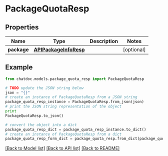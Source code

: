 # PackageQuotaResp


## Properties
Name | Type | Description | Notes
------------ | ------------- | ------------- | -------------
**package** | [**APIPackageInfoResp**](APIPackageInfoResp.md) |  | [optional] 

## Example

```python
from chatdoc.models.package_quota_resp import PackageQuotaResp

# TODO update the JSON string below
json = "{}"
# create an instance of PackageQuotaResp from a JSON string
package_quota_resp_instance = PackageQuotaResp.from_json(json)
# print the JSON string representation of the object
print
PackageQuotaResp.to_json()

# convert the object into a dict
package_quota_resp_dict = package_quota_resp_instance.to_dict()
# create an instance of PackageQuotaResp from a dict
package_quota_resp_form_dict = package_quota_resp.from_dict(package_quota_resp_dict)
```
[[Back to Model list]](../README.md#documentation-for-models) [[Back to API list]](../README.md#documentation-for-api-endpoints) [[Back to README]](../README.md)


